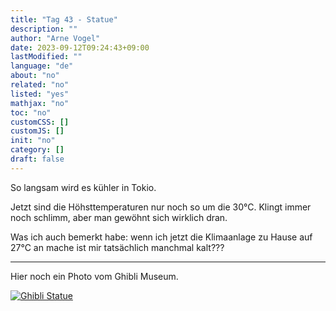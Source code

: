 ```yaml
---
title: "Tag 43 - Statue"
description: ""
author: "Arne Vogel"
date: 2023-09-12T09:24:43+09:00
lastModified: ""
language: "de"
about: "no"
related: "no"
listed: "yes"
mathjax: "no"
toc: "no"
customCSS: []
customJS: []
init: "no"
category: []
draft: false
---
```



So langsam wird es kühler in Tokio.

Jetzt sind die Höhsttemperaturen nur noch so um die 30°C.
Klingt immer noch schlimm, aber man gewöhnt sich wirklich dran.

Was ich auch bemerkt habe: wenn ich jetzt die Klimaanlage zu Hause auf 27°C an mache ist mir tatsächlich manchmal kalt???

---

Hier noch ein Photo vom Ghibli Museum.

[![Ghibli Statue](statue-small.jpg)](statue.jpg)

